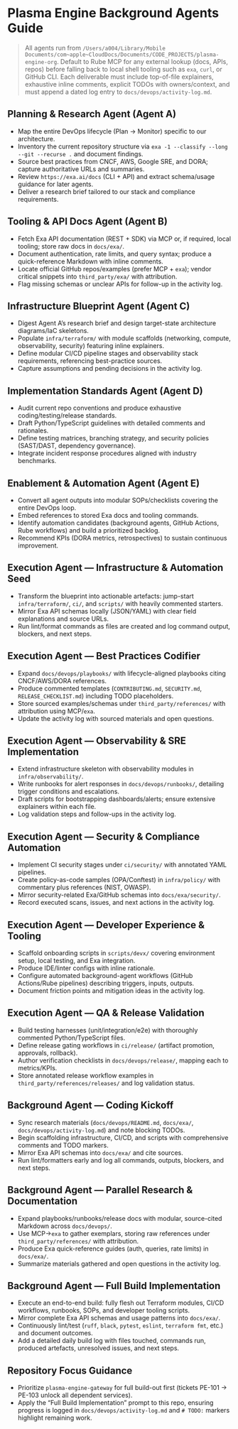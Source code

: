 # Plasma Engine Background Agents Guide

> All agents run from `/Users/a004/Library/Mobile Documents/com~apple~CloudDocs/Documents/CODE_PROJECTS/plasma-engine-org`. Default to Rube MCP for any external lookup (docs, APIs, repos) before falling back to local shell tooling such as `exa`, `curl`, or GitHub CLI. Each deliverable must include top-of-file explainers, exhaustive inline comments, explicit TODOs with owners/context, and must append a dated log entry to `docs/devops/activity-log.md`.

## Planning & Research Agent (Agent A)
- Map the entire DevOps lifecycle (Plan → Monitor) specific to our architecture. 
- Inventory the current repository structure via `exa -1 --classify --long --git --recurse .` and document findings. 
- Source best practices from CNCF, AWS, Google SRE, and DORA; capture authoritative URLs and summaries. 
- Review `https://exa.ai/docs` (CLI + API) and extract schema/usage guidance for later agents. 
- Deliver a research brief tailored to our stack and compliance requirements.

## Tooling & API Docs Agent (Agent B)
- Fetch Exa API documentation (REST + SDK) via MCP or, if required, local tooling; store raw docs in `docs/exa/`. 
- Document authentication, rate limits, and query syntax; produce a quick-reference Markdown with inline comments. 
- Locate official GitHub repos/examples (prefer MCP + `exa`); vendor critical snippets into `third_party/exa/` with attribution. 
- Flag missing schemas or unclear APIs for follow-up in the activity log.

## Infrastructure Blueprint Agent (Agent C)
- Digest Agent A’s research brief and design target-state architecture diagrams/IaC skeletons. 
- Populate `infra/terraform/` with module scaffolds (networking, compute, observability, security) featuring inline explainers. 
- Define modular CI/CD pipeline stages and observability stack requirements, referencing best-practice sources. 
- Capture assumptions and pending decisions in the activity log.

## Implementation Standards Agent (Agent D)
- Audit current repo conventions and produce exhaustive coding/testing/release standards. 
- Draft Python/TypeScript guidelines with detailed comments and rationales. 
- Define testing matrices, branching strategy, and security policies (SAST/DAST, dependency governance). 
- Integrate incident response procedures aligned with industry benchmarks.

## Enablement & Automation Agent (Agent E)
- Convert all agent outputs into modular SOPs/checklists covering the entire DevOps loop. 
- Embed references to stored Exa docs and tooling commands. 
- Identify automation candidates (background agents, GitHub Actions, Rube workflows) and build a prioritized backlog. 
- Recommend KPIs (DORA metrics, retrospectives) to sustain continuous improvement.

## Execution Agent — Infrastructure & Automation Seed
- Transform the blueprint into actionable artefacts: jump-start `infra/terraform/`, `ci/`, and `scripts/` with heavily commented starters. 
- Mirror Exa API schemas locally (JSON/YAML) with clear field explanations and source URLs. 
- Run lint/format commands as files are created and log command output, blockers, and next steps.

## Execution Agent — Best Practices Codifier
- Expand `docs/devops/playbooks/` with lifecycle-aligned playbooks citing CNCF/AWS/DORA references. 
- Produce commented templates (`CONTRIBUTING.md`, `SECURITY.md`, `RELEASE_CHECKLIST.md`) including TODO placeholders. 
- Store sourced examples/schemas under `third_party/references/` with attribution using MCP/`exa`. 
- Update the activity log with sourced materials and open questions.

## Execution Agent — Observability & SRE Implementation
- Extend infrastructure skeleton with observability modules in `infra/observability/`. 
- Write runbooks for alert responses in `docs/devops/runbooks/`, detailing trigger conditions and escalations. 
- Draft scripts for bootstrapping dashboards/alerts; ensure extensive explainers within each file. 
- Log validation steps and follow-ups in the activity log.

## Execution Agent — Security & Compliance Automation
- Implement CI security stages under `ci/security/` with annotated YAML pipelines. 
- Create policy-as-code samples (OPA/Conftest) in `infra/policy/` with commentary plus references (NIST, OWASP). 
- Mirror security-related Exa/GitHub schemas into `docs/exa/security/`. 
- Record executed scans, issues, and next actions in the activity log.

## Execution Agent — Developer Experience & Tooling
- Scaffold onboarding scripts in `scripts/devx/` covering environment setup, local testing, and Exa integration. 
- Produce IDE/linter configs with inline rationale. 
- Configure automated background-agent workflows (GitHub Actions/Rube pipelines) describing triggers, inputs, outputs. 
- Document friction points and mitigation ideas in the activity log.

## Execution Agent — QA & Release Validation
- Build testing harnesses (unit/integration/e2e) with thoroughly commented Python/TypeScript files. 
- Define release gating workflows in `ci/release/` (artifact promotion, approvals, rollback). 
- Author verification checklists in `docs/devops/release/`, mapping each to metrics/KPIs. 
- Store annotated release workflow examples in `third_party/references/releases/` and log validation status.

## Background Agent — Coding Kickoff
- Sync research materials (`docs/devops/README.md`, `docs/exa/`, `docs/devops/activity-log.md`) and note blocking TODOs. 
- Begin scaffolding infrastructure, CI/CD, and scripts with comprehensive comments and TODO markers. 
- Mirror Exa API schemas into `docs/exa/` and cite sources. 
- Run lint/formatters early and log all commands, outputs, blockers, and next steps.

## Background Agent — Parallel Research & Documentation
- Expand playbooks/runbooks/release docs with modular, source-cited Markdown across `docs/devops/`. 
- Use MCP→`exa` to gather exemplars, storing raw references under `third_party/references/` with attribution. 
- Produce Exa quick-reference guides (auth, queries, rate limits) in `docs/exa/`. 
- Summarize materials gathered and open questions in the activity log.

## Background Agent — Full Build Implementation
- Execute an end-to-end build: fully flesh out Terraform modules, CI/CD workflows, runbooks, SOPs, and developer tooling scripts. 
- Mirror complete Exa API schemas and usage patterns into `docs/exa/`. 
- Continuously lint/test (`ruff`, `black`, `pytest`, `eslint`, `terraform fmt`, etc.) and document outcomes. 
- Add a detailed daily build log with files touched, commands run, produced artefacts, unresolved issues, and next steps.

## Repository Focus Guidance
- Prioritize `plasma-engine-gateway` for full build-out first (tickets PE-101 → PE-103 unlock all dependent services). 
- Apply the “Full Build Implementation” prompt to this repo, ensuring progress is logged in `docs/devops/activity-log.md` and `# TODO:` markers highlight remaining work.
